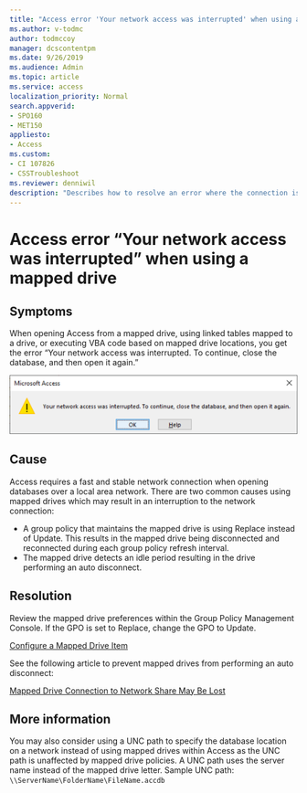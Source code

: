```yaml
---
title: "Access error 'Your network access was interrupted' when using a mapped drive"
ms.author: v-todmc
author: todmccoy
manager: dcscontentpm
ms.date: 9/26/2019
ms.audience: Admin
ms.topic: article
ms.service: access
localization_priority: Normal
search.appverid:
- SPO160
- MET150
appliesto:
- Access
ms.custom: 
- CI 107826
- CSSTroubleshoot
ms.reviewer: denniwil
description: "Describes how to resolve an error where the connection is dropped when opening Access from a mapped drive."
---
```


# Access error “Your network access was interrupted” when using a mapped drive 

## Symptoms
When opening Access from a mapped drive, using linked tables mapped to a drive, or executing VBA code based on mapped drive locations, you get the error “Your network access was interrupted. To continue, close the database, and then open it again.” 

![your-network-access-was-interrupted-error.png](media/your-network-access-was-interrupted-error.png)

## Cause
Access requires a fast and stable network connection when opening databases over a local area network. There are two common causes using mapped drives which may result in an interruption to the network connection:
- A group policy that maintains the mapped drive is using Replace instead of Update. This results in the mapped drive being disconnected and reconnected during each group policy refresh interval.
- The mapped drive detects an idle period resulting in the drive performing an auto disconnect.

## Resolution
Review the mapped drive preferences within the Group Policy Management Console. If the GPO is set to Replace, change the GPO to Update.

[Configure a Mapped Drive Item](https://docs.microsoft.com/en-us/previous-versions/windows/it-pro/windows-server-2008-R2-and-2008/cc770902(v=ws.11)?redirectedfrom=MSDN)

See the following article to prevent mapped drives from performing an auto disconnect:

[Mapped Drive Connection to Network Share May Be Lost](https://support.microsoft.com/en-us/help/297684/mapped-drive-connection-to-network-share-may-be-lost)

## More information
You may also consider using a UNC path to specify the database location on a network instead of using mapped drives within Access as the UNC path is unaffected by mapped drive policies. A UNC path uses the server name instead of the mapped drive letter. 
Sample UNC path: `\\ServerName\FolderName\FileName.accdb`
